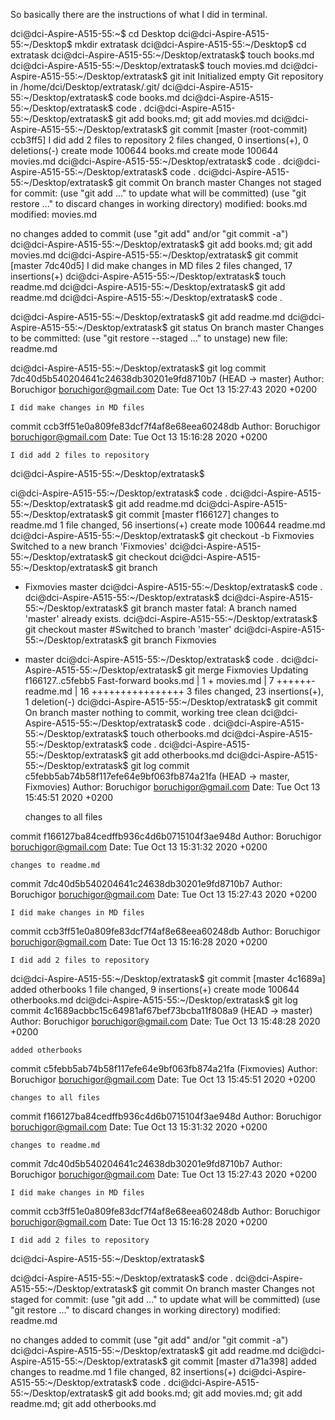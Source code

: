 So basically there are the instructions of what I did in terminal.

dci@dci-Aspire-A515-55:~$ cd Desktop
dci@dci-Aspire-A515-55:~/Desktop$ mkdir extratask
dci@dci-Aspire-A515-55:~/Desktop$ cd extratask
dci@dci-Aspire-A515-55:~/Desktop/extratask$ touch books.md
dci@dci-Aspire-A515-55:~/Desktop/extratask$ touch movies.md
dci@dci-Aspire-A515-55:~/Desktop/extratask$ git init
Initialized empty Git repository in /home/dci/Desktop/extratask/.git/
dci@dci-Aspire-A515-55:~/Desktop/extratask$ code books.md
dci@dci-Aspire-A515-55:~/Desktop/extratask$ code .
dci@dci-Aspire-A515-55:~/Desktop/extratask$ git add books.md; git add movies.md
dci@dci-Aspire-A515-55:~/Desktop/extratask$ git commit
[master (root-commit) ccb3ff5] I did add 2 files to repository
 2 files changed, 0 insertions(+), 0 deletions(-)
 create mode 100644 books.md
 create mode 100644 movies.md
dci@dci-Aspire-A515-55:~/Desktop/extratask$ code .
dci@dci-Aspire-A515-55:~/Desktop/extratask$ code .
dci@dci-Aspire-A515-55:~/Desktop/extratask$ git commit
On branch master
Changes not staged for commit:
  (use "git add <file>..." to update what will be committed)
  (use "git restore <file>..." to discard changes in working directory)
	modified:   books.md
	modified:   movies.md

no changes added to commit (use "git add" and/or "git commit -a")
dci@dci-Aspire-A515-55:~/Desktop/extratask$ git add books.md; git add movies.md
dci@dci-Aspire-A515-55:~/Desktop/extratask$ git commit
[master 7dc40d5] I did make changes in MD files
 2 files changed, 17 insertions(+)
dci@dci-Aspire-A515-55:~/Desktop/extratask$ touch readme.md
dci@dci-Aspire-A515-55:~/Desktop/extratask$ git add readme.md
dci@dci-Aspire-A515-55:~/Desktop/extratask$ code .

dci@dci-Aspire-A515-55:~/Desktop/extratask$ git add readme.md
dci@dci-Aspire-A515-55:~/Desktop/extratask$ git status
On branch master
Changes to be committed:
  (use "git restore --staged <file>..." to unstage)
	new file:   readme.md

dci@dci-Aspire-A515-55:~/Desktop/extratask$ git log
commit 7dc40d5b540204641c24638db30201e9fd8710b7 (HEAD -> master)
Author: Boruchigor <boruchigor@gmail.com>
Date:   Tue Oct 13 15:27:43 2020 +0200

    I did make changes in MD files

commit ccb3ff51e0a809fe83dcf7f4af8e68eea60248db
Author: Boruchigor <boruchigor@gmail.com>
Date:   Tue Oct 13 15:16:28 2020 +0200

    I did add 2 files to repository
dci@dci-Aspire-A515-55:~/Desktop/extratask$ 


ci@dci-Aspire-A515-55:~/Desktop/extratask$ code .
dci@dci-Aspire-A515-55:~/Desktop/extratask$ git add readme.md
dci@dci-Aspire-A515-55:~/Desktop/extratask$ git commit
[master f166127] changes to readme.md
 1 file changed, 56 insertions(+)
 create mode 100644 readme.md
dci@dci-Aspire-A515-55:~/Desktop/extratask$ git checkout -b Fixmovies
Switched to a new branch 'Fixmovies'
dci@dci-Aspire-A515-55:~/Desktop/extratask$ git checkout
dci@dci-Aspire-A515-55:~/Desktop/extratask$ git branch
* Fixmovies
  master
dci@dci-Aspire-A515-55:~/Desktop/extratask$ code .
dci@dci-Aspire-A515-55:~/Desktop/extratask$ 
dci@dci-Aspire-A515-55:~/Desktop/extratask$ git branch master
fatal: A branch named 'master' already exists.
dci@dci-Aspire-A515-55:~/Desktop/extratask$ git checkout master
#Switched to branch 'master'
dci@dci-Aspire-A515-55:~/Desktop/extratask$ git branch
  Fixmovies
* master
dci@dci-Aspire-A515-55:~/Desktop/extratask$ code .
dci@dci-Aspire-A515-55:~/Desktop/extratask$ git merge Fixmovies
Updating f166127..c5febb5
Fast-forward
 books.md  |  1 +
 movies.md |  7 ++++++-
 readme.md | 16 ++++++++++++++++
 3 files changed, 23 insertions(+), 1 deletion(-)
dci@dci-Aspire-A515-55:~/Desktop/extratask$ git commit
On branch master
nothing to commit, working tree clean
dci@dci-Aspire-A515-55:~/Desktop/extratask$ code .
dci@dci-Aspire-A515-55:~/Desktop/extratask$ touch otherbooks.md
dci@dci-Aspire-A515-55:~/Desktop/extratask$ code .
dci@dci-Aspire-A515-55:~/Desktop/extratask$ git add otherbooks.md
dci@dci-Aspire-A515-55:~/Desktop/extratask$ git log
commit c5febb5ab74b58f117efe64e9bf063fb874a21fa (HEAD -> master, Fixmovies)
Author: Boruchigor <boruchigor@gmail.com>
Date:   Tue Oct 13 15:45:51 2020 +0200

    changes to all files

commit f166127ba84cedffb936c4d6b0715104f3ae948d
Author: Boruchigor <boruchigor@gmail.com>
Date:   Tue Oct 13 15:31:32 2020 +0200

    changes to readme.md

commit 7dc40d5b540204641c24638db30201e9fd8710b7
Author: Boruchigor <boruchigor@gmail.com>
Date:   Tue Oct 13 15:27:43 2020 +0200

    I did make changes in MD files

commit ccb3ff51e0a809fe83dcf7f4af8e68eea60248db
Author: Boruchigor <boruchigor@gmail.com>
Date:   Tue Oct 13 15:16:28 2020 +0200

    I did add 2 files to repository
dci@dci-Aspire-A515-55:~/Desktop/extratask$ git commit
[master 4c1689a] added otherbooks
 1 file changed, 9 insertions(+)
 create mode 100644 otherbooks.md
dci@dci-Aspire-A515-55:~/Desktop/extratask$ git log
commit 4c1689acbbc15c64981af67bef73bcba11f808a9 (HEAD -> master)
Author: Boruchigor <boruchigor@gmail.com>
Date:   Tue Oct 13 15:48:28 2020 +0200

    added otherbooks

commit c5febb5ab74b58f117efe64e9bf063fb874a21fa (Fixmovies)
Author: Boruchigor <boruchigor@gmail.com>
Date:   Tue Oct 13 15:45:51 2020 +0200

    changes to all files

commit f166127ba84cedffb936c4d6b0715104f3ae948d
Author: Boruchigor <boruchigor@gmail.com>
Date:   Tue Oct 13 15:31:32 2020 +0200

    changes to readme.md

commit 7dc40d5b540204641c24638db30201e9fd8710b7
Author: Boruchigor <boruchigor@gmail.com>
Date:   Tue Oct 13 15:27:43 2020 +0200

    I did make changes in MD files

commit ccb3ff51e0a809fe83dcf7f4af8e68eea60248db
Author: Boruchigor <boruchigor@gmail.com>
Date:   Tue Oct 13 15:16:28 2020 +0200

    I did add 2 files to repository
dci@dci-Aspire-A515-55:~/Desktop/extratask$ 

dci@dci-Aspire-A515-55:~/Desktop/extratask$ code .
dci@dci-Aspire-A515-55:~/Desktop/extratask$ git commit
On branch master
Changes not staged for commit:
  (use "git add <file>..." to update what will be committed)
  (use "git restore <file>..." to discard changes in working directory)
	modified:   readme.md

no changes added to commit (use "git add" and/or "git commit -a")
dci@dci-Aspire-A515-55:~/Desktop/extratask$ git add readme.md
dci@dci-Aspire-A515-55:~/Desktop/extratask$ git commit
[master d71a398] added changes to readme.md
 1 file changed, 82 insertions(+)
dci@dci-Aspire-A515-55:~/Desktop/extratask$ code .
dci@dci-Aspire-A515-55:~/Desktop/extratask$ git add books.md; git add movies.md; git add readme.md; git add otherbooks.md
